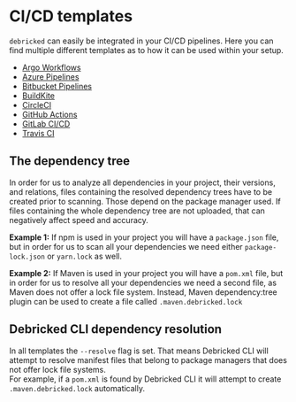 # CI/CD templates
`debricked` can easily be integrated in your CI/CD pipelines. 
Here you can find multiple different templates as to how it can be used within your setup.
- [Argo Workflows](Argo)
- [Azure Pipelines](Azure)
- [Bitbucket Pipelines](Bitbucket)
- [BuildKite](BuildKite)
- [CircleCI](CircleCI)
- [GitHub Actions](GitHub)
- [GitLab CI/CD](GitLab)
- [Travis CI](Travis)

## The dependency tree
In order for us to analyze all dependencies in your project, their versions, and relations, files containing the resolved dependency trees have to be created prior to scanning. Those depend on the package manager used. If files containing the whole dependency tree are not uploaded, that can negatively affect speed and accuracy.

**Example 1:** If npm is used in your project you will have a `package.json` file, but in order for us to scan all your dependencies we need either `package-lock.json` or `yarn.lock` as well.

**Example 2:** If Maven is used in your project you will have a `pom.xml` file, but in order for us to resolve all your dependencies we need a second file, as Maven does not offer a lock file system. Instead, Maven dependency:tree plugin can be used to create a file called `.maven.debricked.lock`

## Debricked CLI dependency resolution
In all templates the `--resolve` flag is set. That means Debricked CLI will attempt to resolve manifest files that belong to package managers that does not offer lock file systems.  
For example, if a `pom.xml` is found by Debricked CLI it will attempt to create `.maven.debricked.lock` automatically.